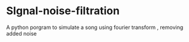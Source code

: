 # SIgnal-noise-filtration
 A python porgram to simulate a song using fourier transform , removing added noise 
